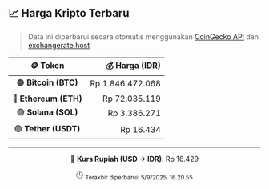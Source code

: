 

<!-- HARGA_KRIPTO -->
## 📈 Harga Kripto Terbaru

> Data ini diperbarui secara otomatis menggunakan [CoinGecko API](https://www.coingecko.com/) dan [exchangerate.host](https://exchangerate.host/)

<div align="center">

| 🪙 Token | 💰 Harga (IDR) |
|:------:|---------------:|
| 🟠 **Bitcoin (BTC)**   | Rp 1.846.472.068 |
| 🔵 **Ethereum (ETH)**  | Rp 72.035.119 |
| 🟣 **Solana (SOL)**    | Rp 3.386.271 |
| 🟢 **Tether (USDT)**   | Rp 16.434 |

---

💱 **Kurs Rupiah (USD → IDR)**: Rp 16.429

🕒 <sub>Terakhir diperbarui: 5/9/2025, 16.20.55</sub>

</div>
<!-- /HARGA_KRIPTO -->